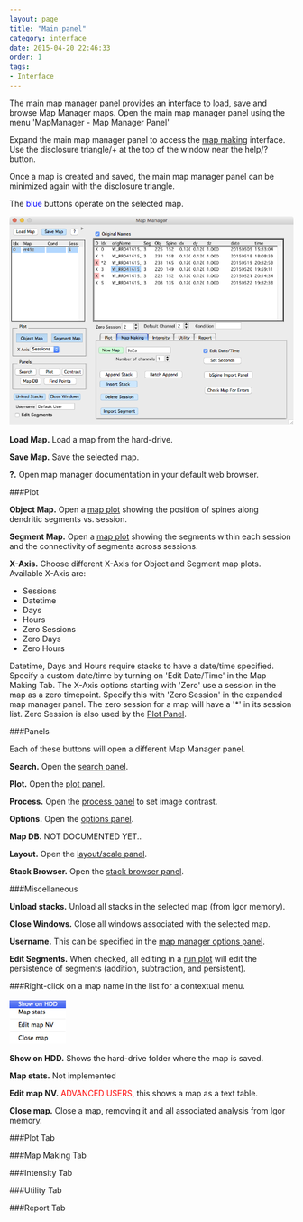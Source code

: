 ```yaml
---
layout: page
title: "Main panel"
category: interface
date: 2015-04-20 22:46:33
order: 1
tags:
- Interface
---
```



The main map manager panel provides an interface to load, save and browse Map Manager maps. Open the main map manager panel using the menu 'MapManager - Map Manager Panel'

Expand the main map manager panel to access the [map making][13] interface. Use the disclosure triangle/+ at the top of the window near the help/? button.

Once a map is created and saved, the main map manager panel can be minimized again with the disclosure triangle.

The <span style="color:blue">blue</span> buttons operate on the selected map.
  
<IMG class="img-float-center" SRC="images/mm3/mm3-main-panel-big.png" WIDTH="700">

<!--- <IMG class="img-float-left" SRC="images/mm3/mm3-main-panel-small.png" WIDTH="200"> -->

  <B>Load Map.</B> Load a map from the hard-drive. 
  
  <B>Save Map.</B> Save the selected map.
  
  <B>?.</B> Open map manager documentation in your default web browser.
  
###Plot
  
<B>Object Map.</B> Open a [map plot][12] showing the position of spines along dendritic segments vs. session.

<B>Segment Map.</B>  Open a [map plot][12] showing the segments within each session and the connectivity of segments across sessions.

<B>X-Axis.</B> Choose different X-Axis for Object and Segment map plots. Available X-Axis are:

 - Sessions 
 - Datetime
 - Days
 - Hours
 - Zero Sessions
 - Zero Days
 - Zero Hours
    
Datetime, Days and Hours require stacks to have a date/time specified. Specify a custom date/time by turning on 'Edit Date/Time' in the Map Making Tab. The X-Axis options starting with 'Zero' use a session in the map as a zero timepoint. Specify this with 'Zero Session' in the expanded map manager panel. The zero session for a map will have a '*' in its session list. Zero Session is also used by the [Plot Panel][6].
    
###Panels

Each of these buttons will open a different Map Manager panel.

<B>Search.</B> Open the [search panel][5].

<B>Plot.</B> Open the [plot panel][6].

<B>Process.</B> Open the [process panel][8] to set image contrast.

<B>Options.</B> Open the [options panel][7].

<B>Map DB.</B> NOT DOCUMENTED YET..

<B>Layout.</B> Open the [layout/scale panel][14].

<B>Stack Browser.</B> Open the [stack browser panel][9].

###Miscellaneous

<B>Unload stacks.</B> Unload all stacks in the selected map (from Igor memory).

<B>Close Windows.</B> Close all windows associated with the selected map.

<B>Username.</B> This can be specified in the [map manager options panel][7].

<B>Edit Segments.</B> When checked, all editing in a [run plot][11] will edit the persistence of segments (addition, subtraction, and persistent).


###Right-click on a map name in the list for a contextual menu.

<IMG class="img-float-left" SRC="images/mm3/mm3-main-panel-map-right-click.png" WIDTH="100">

<B>Show on HDD.</B> Shows the hard-drive folder where the map is saved.

<B>Map stats.</B> Not implemented

<B>Edit map NV.</B> <span style="color:red">ADVANCED USERS</span>, this shows a map as a text table.

<B>Close map.</B> Close a map, removing it and all associated analysis from Igor memory.

###Plot Tab

###Map Making Tab

###Intensity Tab

###Utility Tab

###Report Tab

<div class="print-page-break"></div>


[1]: /mapmanager/stack-browser/
[2]: /mapmanager/stack/
[3]: /mapmanager/user-files/
[4]: /mapmanager/annotating-a-stack/
[5]: /mapmanager/search-panel/
[6]: /mapmanager/plot-panel/
[7]: /mapmanager/stackdb-options-panel/
[8]: /mapmanager/process-panel/
[9]: /mapmanager/stack-browser/
[10]: /mapmanager/hdd-paths/
[11]: /mapmanager/run-plot/
[12]: /mapmanager/map-plot/
[13]: /mapmanager/making-a-map/
[14]: /mapmanager/scale-panel/

<div class="print-page-break"></div>
